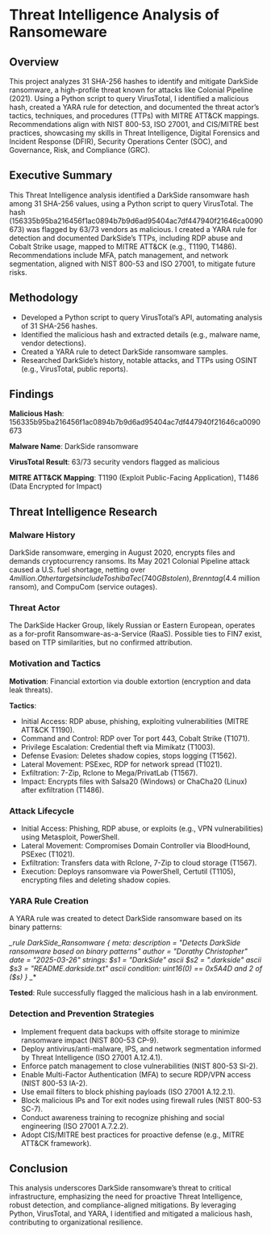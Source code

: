 # Threat Intelligence Analysis of Ransomeware

## Overview
This project analyzes 31 SHA-256 hashes to identify and mitigate DarkSide ransomware, a high-profile threat known for attacks like Colonial Pipeline (2021). Using a Python script to query VirusTotal, I identified a malicious hash, created a YARA rule for detection, and documented the threat actor’s tactics, techniques, and procedures (TTPs) with MITRE ATT&CK mappings. Recommendations align with NIST 800-53, ISO 27001, and CIS/MITRE best practices, showcasing my skills in Threat Intelligence, Digital Forensics and Incident Response (DFIR), Security Operations Center (SOC), and Governance, Risk, and Compliance (GRC).


## Executive Summary
This Threat Intelligence analysis identified a DarkSide ransomware hash among 31 SHA-256 values, using a Python script to query VirusTotal. The hash (156335b95ba216456f1ac0894b7b9d6ad95404ac7df447940f21646ca0090673) was flagged by 63/73 vendors as malicious. I created a YARA rule for detection and documented DarkSide’s TTPs, including RDP abuse and Cobalt Strike usage, mapped to MITRE ATT&CK (e.g., T1190, T1486). Recommendations include MFA, patch management, and network segmentation, aligned with NIST 800-53 and ISO 27001, to mitigate future risks.

## Methodology

- Developed a Python script to query VirusTotal’s API, automating analysis of 31 SHA-256 hashes.
- Identified the malicious hash and extracted details (e.g., malware name, vendor detections).
- Created a YARA rule to detect DarkSide ransomware samples.
- Researched DarkSide’s history, notable attacks, and TTPs using OSINT (e.g., VirusTotal, public reports).

## Findings

**Malicious Hash**: 156335b95ba216456f1ac0894b7b9d6ad95404ac7df447940f21646ca0090673

**Malware Name**: DarkSide ransomware

**VirusTotal Result**: 63/73 security vendors flagged as malicious

**MITRE ATT&CK Mapping**: T1190 (Exploit Public-Facing Application), T1486 (Data Encrypted for Impact)

## Threat Intelligence Research
### Malware History
DarkSide ransomware, emerging in August 2020, encrypts files and demands cryptocurrency ransoms. Its May 2021 Colonial Pipeline attack caused a U.S. fuel shortage, netting over $4 million. Other targets include Toshiba Tec (740GB stolen), Brenntag ($4.4 million ransom), and CompuCom (service outages).

### Threat Actor
The DarkSide Hacker Group, likely Russian or Eastern European, operates as a for-profit Ransomware-as-a-Service (RaaS). Possible ties to FIN7 exist, based on TTP similarities, but no confirmed attribution.

### Motivation and Tactics

**Motivation**: Financial extortion via double extortion (encryption and data leak threats).

**Tactics**:
- Initial Access: RDP abuse, phishing, exploiting vulnerabilities (MITRE ATT&CK T1190).
- Command and Control: RDP over Tor port 443, Cobalt Strike (T1071).
- Privilege Escalation: Credential theft via Mimikatz (T1003).
- Defense Evasion: Deletes shadow copies, stops logging (T1562).
- Lateral Movement: PSExec, RDP for network spread (T1021).
- Exfiltration: 7-Zip, Rclone to Mega/PrivatLab (T1567).
- Impact: Encrypts files with Salsa20 (Windows) or ChaCha20 (Linux) after exfiltration (T1486).


### Attack Lifecycle

- Initial Access: Phishing, RDP abuse, or exploits (e.g., VPN vulnerabilities) using Metasploit, PowerShell.
- Lateral Movement: Compromises Domain Controller via BloodHound, PSExec (T1021).
- Exfiltration: Transfers data with Rclone, 7-Zip to cloud storage (T1567).
- Execution: Deploys ransomware via PowerShell, Certutil (T1105), encrypting files and deleting shadow copies.

### YARA Rule Creation
A YARA rule was created to detect DarkSide ransomware based on its binary patterns:

**_rule DarkSide_Ransomware {
    meta:
        description = "Detects DarkSide ransomware based on binary patterns"
        author = "Dorathy Christopher"
        date = "2025-03-26"
    strings:
        $s1 = "DarkSide" ascii
        $s2 = ".darkside" ascii
        $s3 = "README.darkside.txt" ascii
    condition:
        uint16(0) == 0x5A4D and 2 of ($s*)
}
_**

**Tested**: Rule successfully flagged the malicious hash in a lab environment.

### Detection and Prevention Strategies

- Implement frequent data backups with offsite storage to minimize ransomware impact (NIST 800-53 CP-9).
- Deploy antivirus/anti-malware, IPS, and network segmentation informed by Threat Intelligence (ISO 27001 A.12.4.1).
- Enforce patch management to close vulnerabilities (NIST 800-53 SI-2).
- Enable Multi-Factor Authentication (MFA) to secure RDP/VPN access (NIST 800-53 IA-2).
- Use email filters to block phishing payloads (ISO 27001 A.12.2.1).
- Block malicious IPs and Tor exit nodes using firewall rules (NIST 800-53 SC-7).
- Conduct awareness training to recognize phishing and social engineering (ISO 27001 A.7.2.2).
- Adopt CIS/MITRE best practices for proactive defense (e.g., MITRE ATT&CK framework).

## Conclusion
This analysis underscores DarkSide ransomware’s threat to critical infrastructure, emphasizing the need for proactive Threat Intelligence, robust detection, and compliance-aligned mitigations. By leveraging Python, VirusTotal, and YARA, I identified and mitigated a malicious hash, contributing to organizational resilience.

